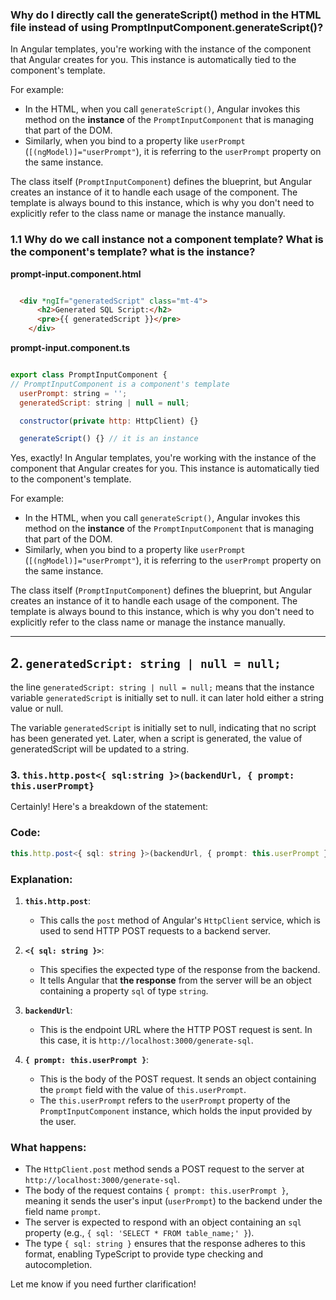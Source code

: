 ### Why do I directly call the generateScript() method in the HTML file instead of using PromptInputComponent.generateScript()?

In Angular templates, you're working with the instance of the component that Angular creates for you. This instance is automatically tied to the component's template.

For example:
- In the HTML, when you call `generateScript()`, Angular invokes this method on the **instance** of the `PromptInputComponent` that is managing that part of the DOM.
- Similarly, when you bind to a property like `userPrompt` (`[(ngModel)]="userPrompt"`), it is referring to the `userPrompt` property on the same instance.

The class itself (`PromptInputComponent`) defines the blueprint, but Angular creates an instance of it to handle each usage of the component. The template is always bound to this instance, which is why you don't need to explicitly refer to the class name or manage the instance manually.



### 1.1 Why do we call instance not a component template? What is the component's template? what is the instance?


**prompt-input.component.html**

```html

  <div *ngIf="generatedScript" class="mt-4">
      <h2>Generated SQL Script:</h2>
      <pre>{{ generatedScript }}</pre>
    </div>

```

**prompt-input.component.ts**

```javascript

export class PromptInputComponent { 
// PromptInputComponent is a component's template
  userPrompt: string = '';
  generatedScript: string | null = null;

  constructor(private http: HttpClient) {}

  generateScript() {} // it is an instance

```


Yes, exactly! In Angular templates, you're working with the instance of the component that Angular creates for you. This instance is automatically tied to the component's template.

For example:
- In the HTML, when you call `generateScript()`, Angular invokes this method on the **instance** of the `PromptInputComponent` that is managing that part of the DOM.
- Similarly, when you bind to a property like `userPrompt` (`[(ngModel)]="userPrompt"`), it is referring to the `userPrompt` property on the same instance.

The class itself (`PromptInputComponent`) defines the blueprint, but Angular creates an instance of it to handle each usage of the component. The template is always bound to this instance, which is why you don't need to explicitly refer to the class name or manage the instance manually.


---


## 2. **` generatedScript: string | null = null; `**


the line ` generatedScript: string | null = null; ` means that the instance variable `generatedScript` is initially set to null. it can later hold either a string value or null. 

The variable `generatedScript` is initially set to null, indicating that no script has been generated yet. Later, when a script is generated, the value of generatedScript will be updated to a string. 


### 3. **`this.http.post<{ sql:string }>(backendUrl, { prompt: this.userPrompt}`**

Certainly! Here's a breakdown of the statement:

### Code:
```typescript
this.http.post<{ sql: string }>(backendUrl, { prompt: this.userPrompt })
```

### Explanation:
1. **`this.http.post`**:
   - This calls the `post` method of Angular's `HttpClient` service, which is used to send HTTP POST requests to a backend server.

2. **`<{ sql: string }>`**:
   - This specifies the expected type of the response from the backend.
   - It tells Angular that **the response** from the server will be an object containing a property `sql` of type `string`.

3. **`backendUrl`**:
   - This is the endpoint URL where the HTTP POST request is sent. In this case, it is `http://localhost:3000/generate-sql`.

4. **`{ prompt: this.userPrompt }`**:
   - This is the body of the POST request. It sends an object containing the `prompt` field with the value of `this.userPrompt`.
   - The `this.userPrompt` refers to the `userPrompt` property of the `PromptInputComponent` instance, which holds the input provided by the user.

### What happens:
- The `HttpClient.post` method sends a POST request to the server at `http://localhost:3000/generate-sql`.
- The body of the request contains `{ prompt: this.userPrompt }`, meaning it sends the user's input (`userPrompt`) to the backend under the field name `prompt`.
- The server is expected to respond with an object containing an `sql` property (e.g., `{ sql: 'SELECT * FROM table_name;' }`).
- The type `{ sql: string }` ensures that the response adheres to this format, enabling TypeScript to provide type checking and autocompletion.

Let me know if you need further clarification!
